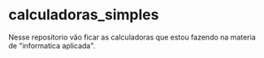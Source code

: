 # calculadoras_simples
 Nesse repositorio vão ficar as calculadoras que estou fazendo na materia de "informatica aplicada".
